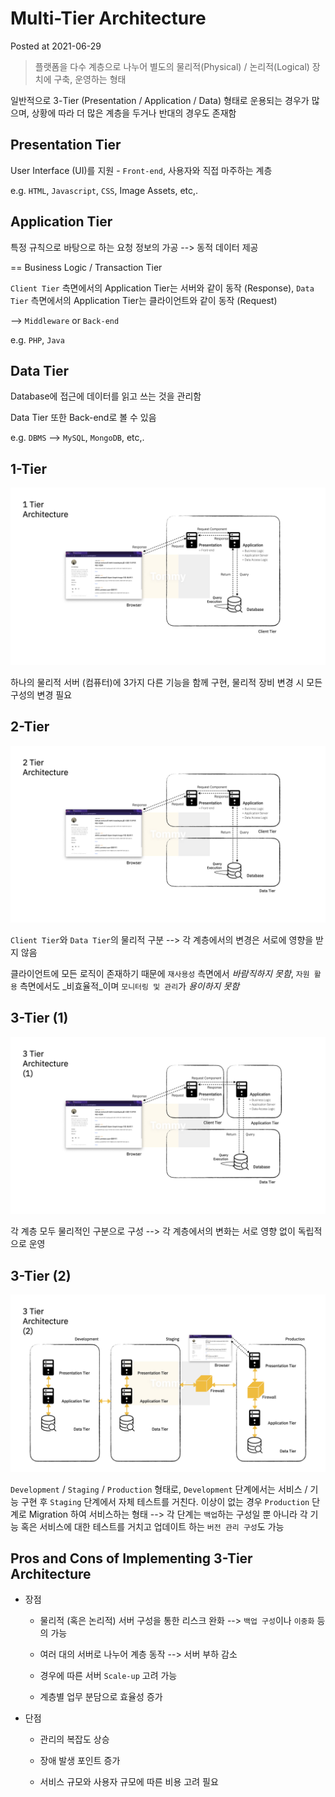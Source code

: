 # Multi-Tier Architecture

Posted at 2021-06-29

> 플랫폼을 다수 계층으로 나누어 별도의 물리적(Physical) / 논리적(Logical) 장치에 구축, 운영하는 형태

일반적으로 3-Tier (Presentation / Application / Data) 형태로 운용되는 경우가 많으며, 상황에 따라 더 많은 계층을 두거나 반대의 경우도 존재함

## Presentation Tier

User Interface (UI)를 지원 - `Front-end`, 사용자와 직접 마주하는 계층

e.g. `HTML`, `Javascript`, `CSS`, Image Assets, etc,.

## Application Tier

특정 규칙으로 바탕으로 하는 요청 정보의 가공 --> 동적 데이터 제공

== Business Logic / Transaction Tier

`Client Tier` 측면에서의 Application Tier는 서버와 같이 동작 (Response), `Data Tier` 측면에서의 Application Tier는 클라이언트와 같이 동작 (Request)

--> `Middleware` or `Back-end`

e.g. `PHP`, `Java`

## Data Tier

Database에 접근에 데이터를 읽고 쓰는 것을 관리함

Data Tier 또한 Back-end로 볼 수 있음

e.g. `DBMS` --> `MySQL`, `MongoDB`, etc,.

## 1-Tier

![1-Tier](../images/Tier/Tier.001.jpeg)

하나의 물리적 서버 (컴퓨터)에 3가지 다른 기능을 함께 구현, 물리적 장비 변경 시 모든 구성의 변경 필요

## 2-Tier

![2-Tier](../images/Tier/Tier.002.jpeg)

`Client Tier`와 `Data Tier`의 물리적 구분 --> 각 계층에서의 변경은 서로에 영향을 받지 않음

클라이언트에 모든 로직이 존재하기 때문에 `재사용성` 측면에서 _바람직하지 못함_, `자원 활용` 측면에서도 _비효율적_이며 `모니터링 및 관리`가 _용이하지 못함_

## 3-Tier (1)

![3-Tier](../images/Tier/Tier.003.jpeg)

각 계층 모두 물리적인 구분으로 구성 --> 각 계층에서의 변화는 서로 영향 없이 독립적으로 운영

## 3-Tier (2)

![3-Tier (2)](../images/Tier/Tier.004.jpeg)

`Development` / `Staging` / `Production` 형태로, `Development` 단계에서는 서비스 / 기능 구현 후 `Staging` 단계에서 자체 테스트를 거친다. 이상이 없는 경우 `Production` 단계로 Migration 하여 서비스하는 형태 --> 각 단계는 `백업`하는 구성일 뿐 아니라 각 기능 혹은 서비스에 대한 테스트를 거치고 업데이트 하는 `버전 관리 구성`도 가능

## Pros and Cons of Implementing 3-Tier Architecture

- 장점

    - 물리적 (혹은 논리적) 서버 구성을 통한 리스크 완화 --> `백업 구성`이나 `이중화` 등의 가능

    - 여러 대의 서버로 나누어 계층 동작 --> 서버 부하 감소

    - 경우에 따른 서버 `Scale-up` 고려 가능

    - 계층별 업무 분담으로 효율성 증가

- 단점

    - 관리의 복잡도 상승

    - 장애 발생 포인트 증가

    - 서비스 규모와 사용자 규모에 따른 비용 고려 필요
